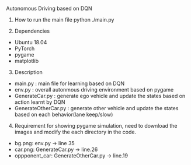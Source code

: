 Autonomous Driving based on DQN

1. How to run the main file
   python ./main.py
   
   
2. Dependencies
- Ubuntu 18.04
- PyTorch
- pygame
- matplotlib


3. Description 
- main.py : main file for learning based on DQN
- env.py : overall autonmous driving environment based on pygame
- GenerateCar.py : generate ego vehicle and update the states based on action learnt by DQN
- GenerateOtherCar.py : generate other vehicle and update the states based on each behavior(lane keep/slow)

4. Requirement
for showing pygame simulation, need to download the images and modify the each directory in the code. 
- bg.png: env.py -> line 35 
- car.png: GenerateCar.py -> line.26
- oppponent_car: GenerateOtherCar.py -> line.19
